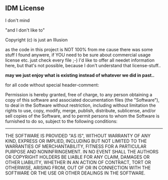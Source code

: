 

## IDM License
I don't mind

"and I don't like to"

Copyright (c) is just an Illusion

as the code in this project is NOT 100% from me cause there was some stuff I found anywere, if YOU need to be sure about commercial usage license etc. just check every file ;-)
I'd like to offer all needet information here, but that's not possible, because I don't understand that license-stuff..

**may we just enjoy what is existing instead of whatever we did in past..**

for all code without special header-comment:

Permission is hereby granted, free of charge, to any person obtaining a copy
of this software and associated documentation files (the "Software"), to deal
in the Software without restriction, including without limitation the rights
to use, copy, modify, merge, publish, distribute, sublicense, and/or sell
copies of the Software, and to permit persons to whom the Software is
furnished to do so, subject to the following conditions:

-----------------------------------------------------------------------------

THE SOFTWARE IS PROVIDED "AS IS", WITHOUT WARRANTY OF ANY KIND, EXPRESS OR
IMPLIED, INCLUDING BUT NOT LIMITED TO THE WARRANTIES OF MERCHANTABILITY,
FITNESS FOR A PARTICULAR PURPOSE AND NONINFRINGEMENT. IN NO EVENT SHALL THE
AUTHORS OR COPYRIGHT HOLDERS BE LIABLE FOR ANY CLAIM, DAMAGES OR OTHER
LIABILITY, WHETHER IN AN ACTION OF CONTRACT, TORT OR OTHERWISE, ARISING FROM,
OUT OF OR IN CONNECTION WITH THE SOFTWARE OR THE USE OR OTHER DEALINGS IN THE
SOFTWARE.
